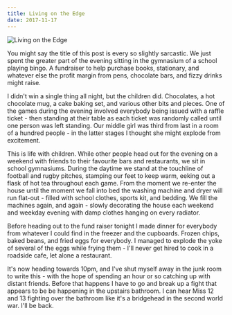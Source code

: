 ```yaml
---
title: Living on the Edge
date: 2017-11-17
---
```


![Living on the Edge](https://source.unsplash.com/_nRpqIBM40Q/1600x900)

You might say the title of this post is every so slightly sarcastic. We just spent the greater part of the evening sitting in the gymnasium of a school playing bingo. A fundraiser to help purchase books, stationary, and whatever else the profit margin from pens, chocolate bars, and fizzy drinks might raise.

I didn't win a single thing all night, but the children did. Chocolates, a hot chocolate mug, a cake baking set, and various other bits and pieces. One of the games during the evening involved everybody being issued with a raffle ticket - then standing at their table as each ticket was randomly called until one person was left standing. Our middle girl was third from last in a room of a hundred people - in the latter stages I thought she might explode from excitement.

This is life with children. While other people head out for the evening on a weekend with friends to their favourite bars and restaurants, we sit in school gymnasiums. During the daytime we stand at the touchline of football and rugby pitches, stamping our feet to keep warm, eeking out a flask of hot tea throughout each game. From the moment we re-enter the house until the moment we fall into bed the washing machine and dryer will run flat-out - filled with school clothes, sports kit, and bedding. We fill the machines again, and again - slowly decorating the house each weekend and weekday evening with damp clothes hanging on every radiator.

Before heading out to the fund raiser tonight I made dinner for everybody from whatever I could find in the freezer and the cupboards. Frozen chips, baked beans, and fried eggs for everybody. I managed to explode the yoke of several of the eggs while frying them - I'll never get hired to cook in a roadside cafe, let alone a restaurant.

It's now heading towards 10pm, and I've shut myself away in the junk room to write this - with the hope of spending an hour or so catching up with distant friends. Before that happens I have to go and break up a fight that appears to be be happening in the upstairs bathroom. I can hear Miss 12 and 13 fighting over the bathroom like it's a bridgehead in the second world war. I'll be back.